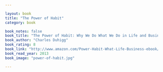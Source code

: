```yaml
---

layout: book
title: "The Power of Habit"
category: book

book_notes: false
book_title: "The Power of Habit: Why We Do What We Do in Life and Business"
book_author: "Charles Duhigg"
book_rating: 8
book_link: "http://www.amazon.com/Power-Habit-What-Life-Business-ebook/dp/B0055PGUYU/"
book_read_year: 2013
book_image: "power-of-habit.jpg"

---
```

